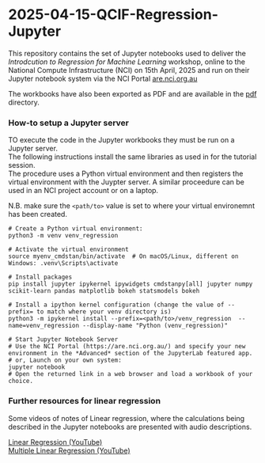 # 2025-04-15-QCIF-Regression-Jupyter
 
This repository contains the set of Jupyter notebooks used to deliver the *Introdcution to Regression for Machine Learning* workshop, online to the National Compute Infrastructure (NCI) on 15th April, 2025 and run on their Jupyter notebook system via the NCI Portal [are.nci.org.au](https://are.nci.org.au/)

The workbooks have also been exported as PDF and are available in the [pdf](./pdf) directory. 

### How-to setup a Jupyter server
TO execute the code in the Jupyter workbooks they must be run on a Jupyter server.  
The following instructions install the same libraries as used in for the tutorial session.  
The procedure uses a Python virtual environment and then registers the virtual environment with the 
Juypter server. A similar proceedure can be used in an NCI project account or on a laptop.

  N.B. make sure the ```<path/to>``` value is set to where your virtual environemnt has been created.
```shell
# Create a Python virtual environment:
python3 -m venv venv_regression

# Activate the virtual environment
source myenv_cmdstan/bin/activate  # On macOS/Linux, different on Windows: .venv\Scripts\activate

# Install packages
pip install jupyter ipykernel ipywidgets cmdstanpy[all] jupyter numpy scikit-learn pandas matplotlib bokeh statsmodels bokeh

# Install a ipython kernel configuration (change the value of --prefix= to match where your venv directory is)
python3 -m ipykernel install --prefix=<path/to>/venv_regression  --name=venv_regression --display-name "Python (venv_regression)"

# Start Jupyter Notebook Server
# Use the NCI Portal (https://are.nci.org.au/) and specify your new environment in the *Advanced* section of the JupyterLab featured app.
# or, Launch on your own system:
jupyter notebook
# Open the returned link in a web browser and load a workbook of your choice.
```

### Further resources for linear regression
Some videos of notes of Linear regression, where the calculations being described in the Jupyter notebooks are presented with audio descriptions.

[Linear Regression (YouTube)](https://www.youtube.com/watch?v=c7wYnbFaOnU)  
[Multiple Linear Regression (YouTube)](https://youtu.be/RcB_jOvVIaY)